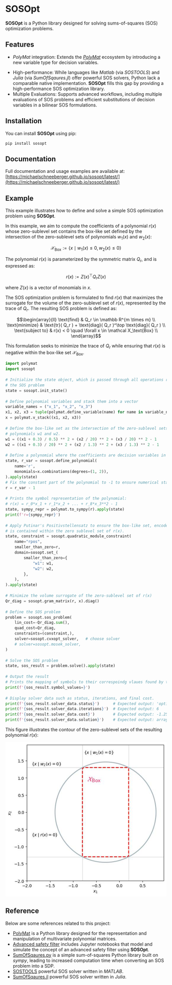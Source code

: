 # SOSOpt

**SOSOpt** is a Python library designed for solving sums-of-squares (SOS) optimization problems.


## Features

* *PolyMat* integration: Extends the [*PolyMat*](https://github.com/MichaelSchneeberger/polymat) ecosystem by introducing a new variable type for decision variables.
<!-- Native *PolyMat* variables are interpretated as polynomial variables, enabling seamless creation of expressions that mix both polnyomial and decision variables. -->
* High-performance: While languages like *Matlab* (via *SOSTOOLS*) and *Julia* (via *SumOfSqaures.jl*) offer powerful SOS solvers, Python lack a comparable native implementation. **SOSOpt** fills this gap by providing a high-performance SOS optimization library.
* Multiple Evaluations: Supports advanced workflows, including multiple evaluations of SOS problems and efficient substitutions of decision variables in a bilinear SOS formulations.
<!-- * Data-oriented design: Key components such as decision variables, SOS constraints, and SOS problems are implemented as structured data types, facilitating efficient inspection and debugging. -->
<!-- * Stateful Computation: The sparse internal structures are computed based on a state object. This eliminates any dependency on global variables and provides control over the sparse intermediate structures stored in memory for reuse. -->
<!-- * Pythonic code structure: Designed with a programming-oriented syntax, avoiding unnatural adaptations of Python dunder methods to match mathematical notation. -->
<!-- * Stateful computation: Built on the [`statemonad`](https://github.com/MichaelSchneeberger/state-monad) framework, ensuring that data objects requiring evaluation of `polymat` expressions are handled in a functional, state-aware manner. -->


## Installation

You can install **SOSOpt** using pip:

```
pip install sosopt
```



## Documentation

Full documentation and usage examples are available at: [https://michaelschneeberger.github.io/sosopt/latest/](https://michaelschneeberger.github.io/sosopt/latest/)



## Example

This example illustrates how to define and solve a simple SOS optimization problem using **SOSOpt**.

In this example, we aim to compute the coefficients of a polynomial $r(x)$ whose zero-sublevel set contains the box-like set defined by the intersection of the zero-sublevel sets of polynomials $w_1(x)$ and $w_2(x)$:

$$\mathcal X_\text{Box} := \lbrace x \mid w_1(x) \leq 0, w_2(x) \leq 0 \rbrace$$

The polynomial $r(x)$ is parameterized by the symmetric matrix $Q_r$, and is expressed as:

$$r(x) := Z(x)^\top Q_r Z(x)$$

where $Z(x)$ is a vector of monomials in $x$.

The SOS optimization problem is formulated to find $r(x)$ that maximizes the surrogate for the volume of the zero-sublevel set of $r(x)$, represented by the trace of $Q_r$. 
The resulting SOS problem is defined as:

$$\begin{array}{ll}
    \text{find} & Q_r \in \mathbb R^{m \times m} \\
    \text{minimize} & \text{tr}( Q_r ) + \text{diag}( Q_r )^\top \text{diag}( Q_r ) \\
    \text{subject to} & r(x) < 0 \quad \forall x \in \mathcal X_\text{Box} \\
\end{array}$$

This formulation seeks to minimize the trace of $Q_r$ while ensuring that $r(x)$ is negative within the box-like set $\mathcal X_\text{Box}$.

``` python
import polymat
import sosopt

# Initialize the state object, which is passed through all operations related to solving
# the SOS problem
state = sosopt.init_state()

# Define polynomial variables and stack them into a vector
variable_names = ("x_1", "x_2", "x_3")
x1, x2, x3 = tuple(polymat.define_variable(name) for name in variable_names)
x = polymat.v_stack((x1, x2, x3))

# Define the box-like set as the intersection of the zero-sublevel sets of two
# polynomials w1 and w2.
w1 = ((x1 + 0.3) / 0.5) ** 2 + (x2 / 20) ** 2 + (x3 / 20) ** 2 - 1
w2 = ((x1 + 0.3) / 20) ** 2 + (x2 / 1.3) ** 2 + (x3 / 1.3) ** 2 - 1

# Define a polynomial where the coefficients are decision variables in the SOS problem
state, r_var = sosopt.define_polynomial(
    name='r',
    monomials=x.combinations(degrees=(1, 2)),
).apply(state)
# Fix the constant part of the polynomial to -1 to ensure numerical stability
r = r_var - 1

# Prints the symbol representation of the polynomial:
# r(x) = r_0*x_1 + r_1*x_2 + ... + r_8*x_3**2 - 1
state, sympy_repr = polymat.to_sympy(r).apply(state)
print(f'r={sympy_repr}')

# Apply Putinar's Positivstellensatz to ensure the box-like set, encoded by w1 and w2, 
# is contained within the zero sublevel set of r(x).
state, constraint = sosopt.quadratic_module_constraint(
    name="rpos",
    smaller_than_zero=r,
    domain=sosopt.set_(
        smaller_than_zero={
            "w1": w1,
            "w2": w2,
        },
    ),
).apply(state)

# Minimize the volume surrogate of the zero-sublevel set of r(x)
Qr_diag = sosopt.gram_matrix(r, x).diag()

# Define the SOS problem
problem = sosopt.sos_problem(
    lin_cost=-Qr_diag.sum(),
    quad_cost=Qr_diag,
    constraints=(constraint,),
    solver=sosopt.cvxopt_solver,   # choose solver
    # solver=sosopt.mosek_solver,
)

# Solve the SOS problem
state, sos_result = problem.solve().apply(state)

# Output the result
# Prints the mapping of symbols to their correspoindg vlaues found by the solver
print(f'{sos_result.symbol_values=}')

# Display solver data such as status, iterations, and final cost.
print(f'{sos_result.solver_data.status}')      # Expected output: 'optimal'
print(f'{sos_result.solver_data.iterations}')  # Expected output: 6
print(f'{sos_result.solver_data.cost}')        # Expected output: -1.2523582776230828
print(f'{sos_result.solver_data.solution}')    # Expected output: array([ 5.44293046e-01, ...])
```

This figure illustrates the contour of the zero-sublevel sets of the resulting polynomial $r(x)$:

![sos problem result](docs/images/boxconstraint_plot.jpg)



## Reference

Below are some references related to this project:

* [PolyMat](https://github.com/MichaelSchneeberger/polymat) is a Python library designed for the representation and manipulation of multivariate polynomial matrices.
* [Advanced safety filter](https://github.com/MichaelSchneeberger/advanced-safety-filter) includes Jupyter notebooks that model and simulate the concept of an advanced safety filter using **SOSOpt**.
* [SumOfSqaures.py](https://github.com/yuanchenyang/SumOfSquares.py) is a simple sum-of-squares Python library built on *sympy*, leading to increased computation time when converting an SOS problem into a SDP.
* [SOSTOOLS](https://github.com/oxfordcontrol/SOSTOOLS) powerful SOS solver written in $MATLAB$.
* [SumOfSqaures.jl](https://github.com/jump-dev/SumOfSquares.jl) powerful SOS solver written in $Julia$.
